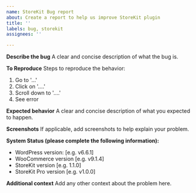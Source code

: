 ```yaml
---
name: StoreKit Bug report
about: Create a report to help us improve StoreKit plugin
title: ''
labels: bug, storekit
assignees: ''

---
```


**Describe the bug**
A clear and concise description of what the bug is.

**To Reproduce**
Steps to reproduce the behavior:
1. Go to '...'
2. Click on '....'
3. Scroll down to '....'
4. See error

**Expected behavior**
A clear and concise description of what you expected to happen.

**Screenshots**
If applicable, add screenshots to help explain your problem.

**System Status (please complete the following information):**
 - WordPress version: [e.g. v6.6.1]
 - WooCommerce version [e.g. v9.1.4]
 - StoreKit version [e.g. 1.1.0]
 - StoreKit Pro version [e.g. v1.0.0]

**Additional context**
Add any other context about the problem here.
